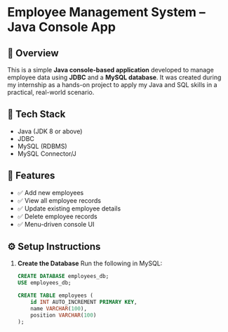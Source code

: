 # Employee Management System – Java Console App

## 📝 Overview

This is a simple **Java console-based application** developed to manage employee data using **JDBC** and a **MySQL database**. It was created during my internship as a hands-on project to apply my Java and SQL skills in a practical, real-world scenario.

## 🧰 Tech Stack

- Java (JDK 8 or above)
- JDBC
- MySQL (RDBMS)
- MySQL Connector/J

## 📂 Features

- ✅ Add new employees
- ✅ View all employee records
- ✅ Update existing employee details
- ✅ Delete employee records
- ✅ Menu-driven console UI

## ⚙️ Setup Instructions

1. **Create the Database**
   Run the following in MySQL:

   ```sql
   CREATE DATABASE employees_db;
   USE employees_db;

   CREATE TABLE employees (
       id INT AUTO_INCREMENT PRIMARY KEY,
       name VARCHAR(100),
       position VARCHAR(100)
   );

